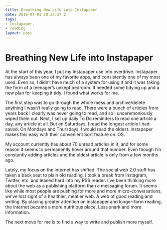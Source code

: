 ```yaml
---
title: Breathing New Life into Instapaper
date: 2016-04-01 20:38:37 Z
tags:
- Instapaper,
- reading
layout: post
---
```


# Breathing New Life into Instapaper

At the start of this year, I put my Instapaper use into overdrive. Instapaper has always been one of my favorite apps, and consistently one of my most used. Even so, I didn’t have much of a system for using it and it was taking the form of a teenager’s unkept bedroom. It needed some tidying up and a new plan for keeping it tidy. I found what works for me.

The first step was to go through the whole mess and archive/delete anything I wasn’t really going to read. There were a bunch of articles from years back I clearly was never going to read, and so I unceremoniously wiped them out. Next, I set up daily To Do reminders to read one article a day, any article at all. But on Saturdays, I read the longest article I had saved. On Mondays and Thursdays, I would read the oldest. Instapaper makes this easy with their convenient Sort feature on iOS.

My account currently has about 70 unread articles in it, and for some reason it seems to permanently hover around that number. Even though I’m constantly adding articles and the oldest article is only from a few months ago.

Lately, my focus on the internet has shifted. The social web 2.0 stuff has taken a back seat to plain old reading. I took a break from Instagram, Twitter, etc. and leaned hard into my RSS reader. I’ve been thinking more about the web as a publishing platform than a messaging forum. It seems like while most people are pushing for more and more micro-conversations, we’ve lost sight of a healthier, meatier web. A web of good reading and writing. By placing greater attention on instapaper and longer-form reading, the internet became a more nutritious place. Less snark and more information.

The next move for me is to find a way to write and publish more myself.